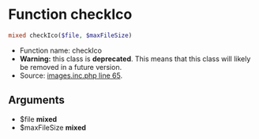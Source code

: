 Function checkIco
===========================





```php
mixed checkIco($file, $maxFileSize)
```

* Function name: checkIco
* **Warning:** this class is **deprecated**. This means that this class will likely be removed in a future version.
* Source: [images.inc.php line 65](https://github.com/PrestaShop/PrestaShop/blob/1.6.0.8/images.inc.php#L65).

Arguments
---------

* $file **mixed**
* $maxFileSize **mixed**

